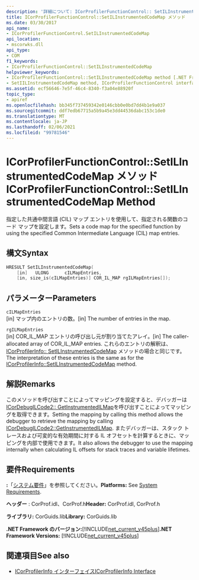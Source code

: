 ```yaml
---
description: '詳細について: ICorProfilerFunctionControl:: SetILInstrumentedCodeMap メソッド'
title: ICorProfilerFunctionControl::SetILInstrumentedCodeMap メソッド
ms.date: 03/30/2017
api_name:
- ICorProfilerFunctionControl.SetILInstrumentedCodeMap
api_location:
- mscorwks.dll
api_type:
- COM
f1_keywords:
- ICorProfilerFunctionControl::SetILInstrumentedCodeMap
helpviewer_keywords:
- ICorProfilerFunctionControl::SetILInstrumentedCodeMap method [.NET Framework profiling]
- SetIILInstrumentedCodeMap method, ICorProfilerFunctionControl interface [.NET Framework profiling]
ms.assetid: ecf56646-7e5f-46c4-8340-f3a04e88920f
topic_type:
- apiref
ms.openlocfilehash: bb345f737459342e0146cbb0e0bd7dd4b1e9a037
ms.sourcegitcommit: ddf7edb67715a5b9a45e3dd44536dabc153c1de0
ms.translationtype: MT
ms.contentlocale: ja-JP
ms.lasthandoff: 02/06/2021
ms.locfileid: "99781546"
---
```

# <a name="icorprofilerfunctioncontrolsetilinstrumentedcodemap-method"></a><span data-ttu-id="1dd48-103">ICorProfilerFunctionControl::SetILInstrumentedCodeMap メソッド</span><span class="sxs-lookup"><span data-stu-id="1dd48-103">ICorProfilerFunctionControl::SetILInstrumentedCodeMap Method</span></span>

<span data-ttu-id="1dd48-104">指定した共通中間言語 (CIL) マップ エントリを使用して、指定される関数のコード マップを設定します。</span><span class="sxs-lookup"><span data-stu-id="1dd48-104">Sets a code map for the specified function by using the specified Common Intermediate Language (CIL) map entries.</span></span>  
  
## <a name="syntax"></a><span data-ttu-id="1dd48-105">構文</span><span class="sxs-lookup"><span data-stu-id="1dd48-105">Syntax</span></span>  
  
```cpp  
HRESULT SetILInstrumentedCodeMap(  
    [in]   ULONG      cILMapEntries,  
    [in, size_is(cILMapEntries)] COR_IL_MAP rgILMapEntries[]);  
```  
  
## <a name="parameters"></a><span data-ttu-id="1dd48-106">パラメーター</span><span class="sxs-lookup"><span data-stu-id="1dd48-106">Parameters</span></span>  

 `cILMapEntries`  
 <span data-ttu-id="1dd48-107">[in] マップ内のエントリの数。</span><span class="sxs-lookup"><span data-stu-id="1dd48-107">[in] The number of entries in the map.</span></span>  
  
 `rgILMapEntries`  
 <span data-ttu-id="1dd48-108">[in] COR_IL_MAP エントリの呼び出し元が割り当てたアレイ。</span><span class="sxs-lookup"><span data-stu-id="1dd48-108">[in] The caller-allocated array of COR_IL_MAP  entries.</span></span> <span data-ttu-id="1dd48-109">これらのエントリの解釈は、 [ICorProfilerInfo:: SetILInstrumentedCodeMap](icorprofilerinfo-setilinstrumentedcodemap-method.md) メソッドの場合と同じです。</span><span class="sxs-lookup"><span data-stu-id="1dd48-109">The interpretation of these entries is the same as for the [ICorProfilerInfo::SetILInstrumentedCodeMap](icorprofilerinfo-setilinstrumentedcodemap-method.md) method.</span></span>  
  
## <a name="remarks"></a><span data-ttu-id="1dd48-110">解説</span><span class="sxs-lookup"><span data-stu-id="1dd48-110">Remarks</span></span>  

 <span data-ttu-id="1dd48-111">このメソッドを呼び出すことによってマッピングを設定すると、デバッガーは [ICorDebugILCode2:: GetInstrumentedILMap](../debugging/icordebugilcode2-getinstrumentedilmap-method.md)を呼び出すことによってマッピングを取得できます。</span><span class="sxs-lookup"><span data-stu-id="1dd48-111">Setting the mapping by calling this method allows the debugger to retrieve the mapping by calling [ICorDebugILCode2::GetInstrumentedILMap](../debugging/icordebugilcode2-getinstrumentedilmap-method.md).</span></span> <span data-ttu-id="1dd48-112">またデバッガーは、スタック トレースおよび可変的な有効期間に対する IL オフセットを計算するときに、マッピングを内部で使用できます。</span><span class="sxs-lookup"><span data-stu-id="1dd48-112">It also allows the debugger to use the mapping internally when calculating IL offsets for stack traces and variable lifetimes.</span></span>  
  
## <a name="requirements"></a><span data-ttu-id="1dd48-113">要件</span><span class="sxs-lookup"><span data-stu-id="1dd48-113">Requirements</span></span>  

 <span data-ttu-id="1dd48-114">**:**「[システム要件](../../get-started/system-requirements.md)」を参照してください。</span><span class="sxs-lookup"><span data-stu-id="1dd48-114">**Platforms:** See [System Requirements](../../get-started/system-requirements.md).</span></span>  
  
 <span data-ttu-id="1dd48-115">**ヘッダー** : CorProf.idl、CorProf.h</span><span class="sxs-lookup"><span data-stu-id="1dd48-115">**Header:** CorProf.idl, CorProf.h</span></span>  
  
 <span data-ttu-id="1dd48-116">**ライブラリ:** CorGuids.lib</span><span class="sxs-lookup"><span data-stu-id="1dd48-116">**Library:** CorGuids.lib</span></span>  
  
 <span data-ttu-id="1dd48-117">**.NET Framework のバージョン:**[!INCLUDE[net_current_v45plus](../../../../includes/net-current-v45plus-md.md)]</span><span class="sxs-lookup"><span data-stu-id="1dd48-117">**.NET Framework Versions:** [!INCLUDE[net_current_v45plus](../../../../includes/net-current-v45plus-md.md)]</span></span>  
  
## <a name="see-also"></a><span data-ttu-id="1dd48-118">関連項目</span><span class="sxs-lookup"><span data-stu-id="1dd48-118">See also</span></span>

- [<span data-ttu-id="1dd48-119">ICorProfilerInfo インターフェイス</span><span class="sxs-lookup"><span data-stu-id="1dd48-119">ICorProfilerInfo Interface</span></span>](icorprofilerinfo-interface.md)
